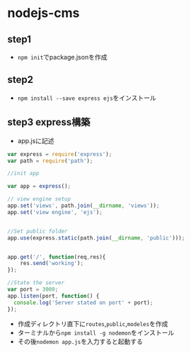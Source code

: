 # nodejs-cms



## step1
- `npm init`でpackage.jsonを作成


## step2
- `npm install --save express ejs`をインストール

## step3 express構築
- app.jsに記述

```app.js
var express = require('express');
var path = require('path');

//init app

var app = express();

// view engine setup
app.set('views', path.join(__dirname, 'views'));
app.set('view engine', 'ejs');


//Set public folder
app.use(express.static(path.join(__dirname, 'public')));


app.get('/', function(req,res){
    res.send('working');
});

//State the server
var port = 3000;
app.listen(port, function() {
  console.log('Server stated on port' + port);
});

```

- 作成ディレクトリ直下に`routes`,`public`,`modeles`を作成
- ターミナルから`npm install -g nodemon`をインストール
- その後`nodemon app.js`を入力すると起動する

